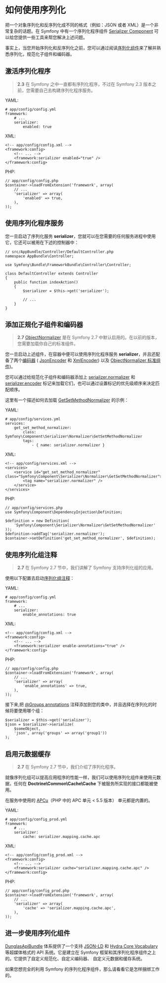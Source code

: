 # 如何使用序列化

把一个对象序列化和反序列化成不同的格式（例如：JSON 或者 XML）是一个非常复杂的话题。在 Symfony 中有一个序列化程序组件 [Serializer Component](http://symfony.com/doc/current/components/serializer.html) 可以给您提供一些工具来帮您解决上述问题。

事实上，当您开始序列化和反序列化之前，您可以通过阅读[序列化组件](http://symfony.com/doc/current/components/serializer.html)来了解并熟悉序列化，规范化子组件和编码器。

## 激活序列化程序

> **2\.3** 在 Symfony 之中一直都有序列化程序，不过在 Symfony 2.3 版本之前，您需要自己去构建序列化程序服务。

YAML:

```
# app/config/config.yml
framework:
    # ...
    serializer:
        enabled: true
```

XML:

```
<!-- app/config/config.xml -->
<framework:config>
    <!-- ... -->
    <framework:serializer enabled="true" />
</framework:config>
```

PHP:

```
// app/config/config.php
$container->loadFromExtension('framework', array(
    // ...
    'serializer' => array(
        'enabled' => true,
    ),
));
```

## 使用序列化程序服务 

您一旦启动了序列化服务 **serializer**，您就可以在您需要的任何服务进程中使用它，它还可以被用在下述的控制器中：

```
// src/AppBundle/Controller/DefaultController.php
namespace AppBundle\Controller;

use Symfony\Bundle\FrameworkBundle\Controller\Controller;

class DefaultController extends Controller
{
    public function indexAction()
    {
        $serializer = $this->get('serializer');

        // ...
    }
} 
```

## 添加正规化子组件和编码器

> **2\.7** [ObjectNormalizer](http://api.symfony.com/2.7/Symfony/Component/Serializer/Normalizer/ObjectNormalizer.html) 是在 Symfony 2.7 中默认启用的。在以前的版本，您需要加载你自己的标准组件。

您一旦启动上述组件，在容器中便可以使用序列化程序服务 **serializer**，并且还配备了两个[编码器](http://symfony.com/doc/current/components/serializer.html#component-serializer-encoders) ( [JsonEncoder](http://api.symfony.com/2.7/Symfony/Component/Serializer/Encoder/JsonEncoder.html)  和 [XmlEncoder](http://api.symfony.com/2.7/Symfony/Component/Serializer/Encoder/XmlEncoder.html)) 以及 [ObjectNormalizer 标准组件](http://symfony.com/doc/current/components/serializer.html#component-serializer-normalizers))。

您可以通过给规范化子组件和编码器添加上 [serializer.normalizer](http://symfony.com/doc/current/reference/dic_tags.html#reference-dic-tags-serializer-normalizer) 和 [serializer.encoder](http://symfony.com/doc/current/reference/dic_tags.html#reference-dic-tags-serializer-encoder) 标记来加载它们，也可以通过设置标记的优先级顺序来决定匹配顺序。

这里有一个描述如何去加载 [GetSetMethodNormalizer](http://api.symfony.com/2.7/Symfony/Component/Serializer/Normalizer/GetSetMethodNormalizer.html) 的示例：

YAML:

```
# app/config/services.yml
services:
    get_set_method_normalizer:
        class: Symfony\Component\Serializer\Normalizer\GetSetMethodNormalizer
        tags:
            - { name: serializer.normalizer }
```

XML:

```
<!-- app/config/services.xml -->
<services>
    <service id="get_set_method_normalizer" class="Symfony\Component\Serializer\Normalizer\GetSetMethodNormalizer">
        <tag name="serializer.normalizer" />
    </service>
</services>
```

PHP:

```
// app/config/services.php
use Symfony\Component\DependencyInjection\Definition;

$definition = new Definition(
    'Symfony\Component\Serializer\Normalizer\GetSetMethodNormalizer'
));
$definition->addTag('serializer.normalizer');
$container->setDefinition('get_set_method_normalizer', $definition);
```

## 使用序列化组注释

> **2\.7** 在 Symfony 2.7 节中，我们讲解了 Symfony 支持序列化组的应用。

使用以下配置去启动[序列化组注释](http://symfony.com/doc/current/components/serializer.html#component-serializer-attributes-groups)：

YAML:

```
# app/config/config.yml
framework:
    # ...
    serializer:
        enable_annotations: true
```

XML:

```
<!-- app/config/config.xml -->
<framework:config>
    <!-- ... -->
    <framework:serializer enable-annotations="true" />
</framework:config>
```

PHP:

```
// app/config/config.php
$container->loadFromExtension('framework', array(
    // ...
    'serializer' => array(
        'enable_annotations' => true,
    ),
));
```

接下来,把 [@Groups annotations](http://symfony.com/doc/current/components/serializer.html#component-serializer-attributes-groups) 注释添加到您的类中，并且选择在序列化的时候将要使用哪个组：

```
$serializer = $this->get('serializer');
$json = $serializer->serialize(
    $someObject,
    'json', array('groups' => array('group1'))
);
```

## 启用元数据缓存

> **2\.7** 在 Symfony 2.7 节中，我们介绍了序列化程序。

就像序列化组可以提高应用程序的性能一样，我们可以使用序列化组件来使用元数据，任何在 **Doctrine\Common\Cache\Cache** 下被服务所实现的接口都能被使用。

在服务中使用的 [APCu](https://github.com/krakjoe/apcu "APCu")（PHP 中的 APC 单元 < 5.5 版本） 单元都是内置的。

YAML:

```
# app/config/config_prod.yml
framework:
    # ...
    serializer:
        cache: serializer.mapping.cache.apc
```

XML:

```
<!-- app/config/config_prod.xml -->
<framework:config>
    <!-- ... -->
    <framework:serializer cache="serializer.mapping.cache.apc" />
</framework:config>
```

PHP:

```
// app/config/config_prod.php
$container->loadFromExtension('framework', array(
    // ...
    'serializer' => array(
        'cache' => 'serializer.mapping.cache.apc',
    ),
));
```

## 进一步使用序列化组件

[DunglasApiBundle](https://github.com/dunglas/DunglasApiBundle) 体系提供了一个支持 [JSON-LD](http://json-ld.org/) 和 [Hydra Core Vocabulary](http://www.hydra-cg.com/) 等超媒体格式的 API 系统。它是建立在 Symfony 框架和其序列化程序组件之上的。它提供了自定义规范化、自定义编码器、 自定义元数据和缓存系统。

如果您想完全的利用 Symfony 的序列化程序组件，那么请看看它是怎样捆绑工作的。